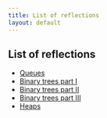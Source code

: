 ```yaml
---
title: List of reflections
layout: default
---
```


## List of reflections

<ul>
<li><a href = "http://tammydoestheneedful.com/ctci/2023/06/08/linked-lists-stacks-queues.html#reflection-on-this-weeks-video">Queues</a></li>
<li><a href = "http://tammydoestheneedful.com/ctci/2023/06/15/trees-binary-search-trees.html#reflection-on-this-weeks-video">Binary trees part I</a></li>
<li><a href = "http://tammydoestheneedful.com/ctci/2023/06/22/tries.html#reflection-on-this-weeks-video">Binary trees part II</a></li>
<li><a href = "http://tammydoestheneedful.com/ctci/2023/06/29/heaps.html#reflection-on-this-weeks-video)">Binary trees part III</a></li>
<li><a href = "http://tammydoestheneedful.com/ctci/2023/07/06/heaps2.html#reflection-on-this-weeks-video)">Heaps</a></li>
</ul>